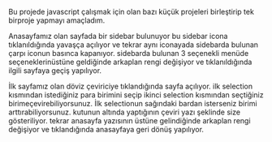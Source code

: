 Bu projede javascript çalışmak için olan bazı küçük projeleri birleştirip tek birproje yapmayı amaçladım.

Anasayfamız olan sayfada bir sidebar bulunuyor bu sidebar icona tıklanıldığında yavaşça açılıyor ve tekrar aynı iconayada sidebarda bulunan çarpı iconun basınca kapanıyor.
  sidebarda bulunan 3 seçenekli menüde seçeneklerinüstüne geldiğinde arkaplan rengi değişiyor ve tıklanıldığında ilgili sayfaya geçiş yapılıyor.
  
İlk sayfamız olan döviz çeviriciye tıklandığında sayfa açılıyor.
  ilk selection kısmından istediğiniz para birimini seçip ikinci selection kısmından seçtiğiniz birimeçevirebiliyorsunuz.
  İlk selectionun sağındaki bardan isterseniz birimi arttırabiliyorsunuz.
  kutunun altında yaptığının çeviri yazı şeklinde size gösteriliyor.
  tekrar anasayfa yazısının üstüne gelindiğinde arkaplan rengi değişiyor ve tıklandığında anasayfaya geri dönüş yapılıyor.
